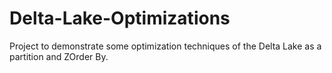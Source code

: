 # Delta-Lake-Optimizations

Project to demonstrate some optimization techniques of the Delta Lake as a partition and ZOrder By.
